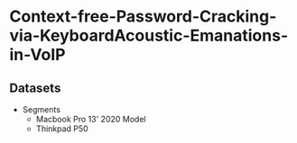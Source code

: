 # Context-free-Password-Cracking-via-KeyboardAcoustic-Emanations-in-VoIP
## Datasets
- Segments
  - Macbook Pro 13' 2020 Model
  - Thinkpad P50
